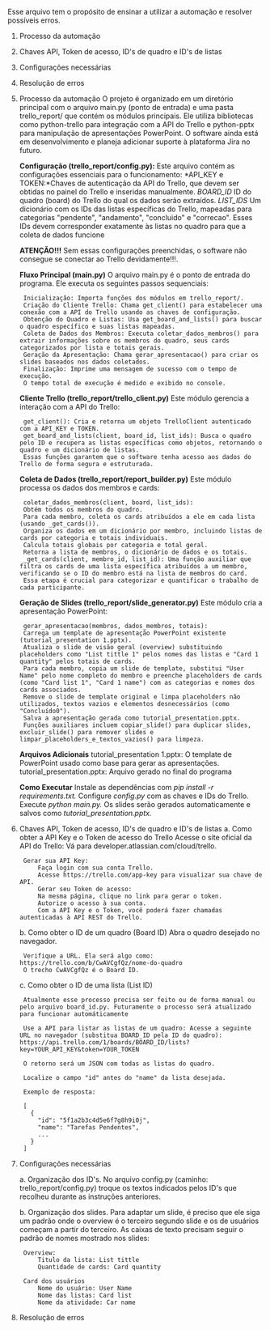 Esse arquivo tem o propósito de ensinar a utilizar a automação e resolver possíveis erros.

1. Processo da automação
2. Chaves API, Token de acesso, ID's de quadro e ID's de listas
3. Configurações necessárias
4. Resolução de erros

1. Processo da automação
    O projeto é organizado em um diretório principal com o arquivo main.py (ponto de entrada) e uma pasta trello_report/ que contém os módulos principais.
    Ele utiliza bibliotecas como python-trello para integração com a API do Trello e python-pptx para manipulação de apresentações PowerPoint.
    O software ainda está em desenvolvimento e planeja adicionar suporte à plataforma Jira no futuro.


    **Configuração (trello_report/config.py):**
        Este arquivo contém as configurações essenciais para o funcionamento:
        *API_KEY e TOKEN:*Chaves de autenticação da API do Trello, que devem ser obtidas no painel do Trello e inseridas manualmente.
        *BOARD_ID* ID do quadro (board) do Trello do qual os dados serão extraídos.
        *LIST_IDS* Um dicionário com os IDs das listas específicas do Trello, mapeadas para categorias "pendente", "andamento", "concluido" e "correcao". Esses IDs devem corresponder exatamente às listas no quadro para que a coleta de dados funcione
    

    **ATENÇÃO!!!**
        Sem essas configurações preenchidas, o software não consegue se conectar ao Trello devidamente!!!.


    **Fluxo Principal (main.py)**
        O arquivo main.py é o ponto de entrada do programa. Ele executa os seguintes passos sequenciais:

        Inicialização: Importa funções dos módulos em trello_report/.
        Criação do Cliente Trello: Chama get_client() para estabelecer uma conexão com a API do Trello usando as chaves de configuração.
        Obtenção do Quadro e Listas: Usa get_board_and_lists() para buscar o quadro específico e suas listas mapeadas.
        Coleta de Dados dos Membros: Executa coletar_dados_membros() para extrair informações sobre os membros do quadro, seus cards categorizados por lista e totais gerais.
        Geração da Apresentação: Chama gerar_apresentacao() para criar os slides baseados nos dados coletados.
        Finalização: Imprime uma mensagem de sucesso com o tempo de execução.
        O tempo total de execução é medido e exibido no console.


    **Cliente Trello (trello_report/trello_client.py)**
        Este módulo gerencia a interação com a API do Trello:

        get_client(): Cria e retorna um objeto TrelloClient autenticado com a API_KEY e TOKEN.
        get_board_and_lists(client, board_id, list_ids): Busca o quadro pelo ID e recupera as listas específicas como objetos, retornando o quadro e um dicionário de listas.
        Essas funções garantem que o software tenha acesso aos dados do Trello de forma segura e estruturada.


    **Coleta de Dados (trello_report/report_builder.py)**
        Este módulo processa os dados dos membros e cards:

        coletar_dados_membros(client, board, list_ids):
        Obtém todos os membros do quadro.
        Para cada membro, coleta os cards atribuídos a ele em cada lista (usando _get_cards()).
        Organiza os dados em um dicionário por membro, incluindo listas de cards por categoria e totais individuais.
        Calcula totais globais por categoria e total geral.
        Retorna a lista de membros, o dicionário de dados e os totais.
        _get_cards(client, membro_id, list_id): Uma função auxiliar que filtra os cards de uma lista específica atribuídos a um membro, verificando se o ID do membro está na lista de membros do card.
        Essa etapa é crucial para categorizar e quantificar o trabalho de cada participante.


    **Geração de Slides (trello_report/slide_generator.py)**
        Este módulo cria a apresentação PowerPoint:

        gerar_apresentacao(membros, dados_membros, totais):
        Carrega um template de apresentação PowerPoint existente (tutorial_presentation 1.pptx).
        Atualiza o slide de visão geral (overview) substituindo placeholders como "List tittle 1" pelos nomes das listas e "Card 1 quantity" pelos totais de cards.
        Para cada membro, copia um slide de template, substitui "User Name" pelo nome completo do membro e preenche placeholders de cards (como "Card list 1", "Card 1 name") com as categorias e nomes dos cards associados.
        Remove o slide de template original e limpa placeholders não utilizados, textos vazios e elementos desnecessários (como "Concluído0").
        Salva a apresentação gerada como tutorial_presentation.pptx.
        Funções auxiliares incluem copiar_slide() para duplicar slides, excluir_slide() para remover slides e limpar_placeholders_e_textos_vazios() para limpeza.

    **Arquivos Adicionais**
        tutorial_presentation 1.pptx: O template de PowerPoint usado como base para gerar as apresentações.
        tutorial_presentation.pptx: Arquivo gerado no final do programa

    **Como Executar**
        Instale as dependências com *pip install -r requirements.txt.*
        Configure *config.py* com as chaves e IDs do Trello.
        Execute *python main.py.*
        Os slides serão gerados automaticamente e salvos como *tutorial_presentation.pptx.*

2. Chaves API, Token de acesso, ID's de quadro e ID's de listas
    a. Como obter a API Key e o Token de acesso do Trello
        Acesse o site oficial da API do Trello: Vá para developer.atlassian.com/cloud/trello.

        Gerar sua API Key:
            Faça login com sua conta Trello.
            Acesse https://trello.com/app-key para visualizar sua chave de API.
            Gerar seu Token de acesso:
            Na mesma página, clique no link para gerar o token.
            Autorize o acesso à sua conta.
            Com a API Key e o Token, você poderá fazer chamadas autenticadas à API REST do Trello.

    b. Como obter o ID de um quadro (Board ID)
        Abra o quadro desejado no navegador.

        Verifique a URL. Ela será algo como: https://trello.com/b/CwAVCgfQz/nome-do-quadro
        O trecho CwAVCgfQz é o Board ID.

    c. Como obter o ID de uma lista (List ID)

        Atualmente esse processo precisa ser feito ou de forma manual ou pelo arquivo board_id.py. Futuramente o processo será atualizado para funcionar automáticamente

        Use a API para listar as listas de um quadro: Acesse a seguinte URL no navegador (substitua BOARD_ID pela ID do quadro): https://api.trello.com/1/boards/BOARD_ID/lists?key=YOUR_API_KEY&token=YOUR_TOKEN

        O retorno será um JSON com todas as listas do quadro.

        Localize o campo "id" antes do "name" da lista desejada.

        Exemplo de resposta:

        [
          {
            "id": "5f1a2b3c4d5e6f7g8h9i0j",
            "name": "Tarefas Pendentes",
            ...
          }
        ]


3. Configurações necessárias

    a. Organização dos ID's.
        No arquivo config.py (caminho: trello_report/config.py) troque os textos indicados pelos ID's que recolheu durante as instruções anteriores.

    b. Organização dos slides.
        Para adaptar um slide, é preciso que ele siga um padrão onde o overview é o terceiro segundo slide e os de usuários começam a partir do terceiro.
        As caixas de texto precisam seguir o padrão de nomes mostrado nos slides:

        Overview:
            Titulo da lista: List tittle
            Quantidade de cards: Card quantity

        Card dos usuários
            Nome do usuário: User Name
            Nome das listas: Card list
            Nome da atividade: Car name
        
4. Resolução de erros
